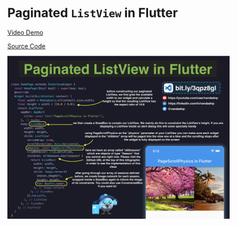 # Paginated `ListView` in Flutter

[Video Demo](https://youtu.be/V7ETQ9pBx34)

[Source Code](paginated-listview-in-flutter.dart)

![](paginated-listview-in-flutter.jpg)

